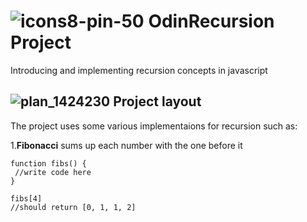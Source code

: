 # ![icons8-pin-50](https://github.com/jenzie68/OdinRecursion/assets/120878346/c1007c13-f36a-4fde-a182-946e74df523c) OdinRecursion Project
Introducing and implementing recursion concepts in javascript 
## ![plan_1424230](https://github.com/jenzie68/OdinRecursion/assets/120878346/88e2d8cf-e9be-4c8d-ad48-4cd06acbe6af) Project layout
The project uses some various implementaions for recursion such as:

1.**Fibonacci**  sums up each number with the one before it
 ```
function fibs() {
  //write code here
}

fibs[4]
 //should return [0, 1, 1, 2] 
 ```




